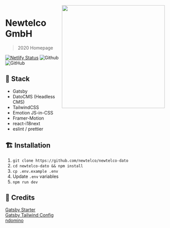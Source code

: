 <img align="right" src="https://imgur.com/ham4LFb.png" height="325" />

# Newtelco GmbH  

> 2020 Homepage

[![Netlify Status](https://api.netlify.com/api/v1/badges/d316877a-7bbc-441f-9e38-00eff63fea8f/deploy-status)](https://app.netlify.com/sites/gatsby-dato/deploys)
![Github](https://img.shields.io/github/last-commit/newtelco/newtelco-dato)
![GitHub](https://img.shields.io/github/license/newtelco/newtelco-dato)

## 🥞 Stack
- Gatsby 
- DatoCMS (Headless CMS)
- TailwindCSS
- Emotion JS-in-CSS
- Framer-Motion
- react-i18next
- eslint / prettier

## 🏗️ Installation
1. `git clone https://github.com/newtelco/newtelco-dato`
2. `cd newtelco-dato && npm install`
3. `cp .env.example .env`
4. Update `.env` variables
5. `npm run dev`

## 🙏 Credits 

[Gatsby Starter](https://www.gatsbyjs.org/starters/brohlson/gatsby-datocms-starter)  
[Gatsby Tailwind Config](https://github.com/pauloelias/gatsby-tailwind-emotion-starter)  
[ndomino](https://ndo.dev)
